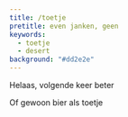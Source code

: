 ```yaml
---
title: /toetje
pretitle: even janken, geen
keywords:
  - toetje
  - desert
background: "#dd2e2e"
---
```


Helaas, volgende keer beter

Of gewoon bier als toetje
